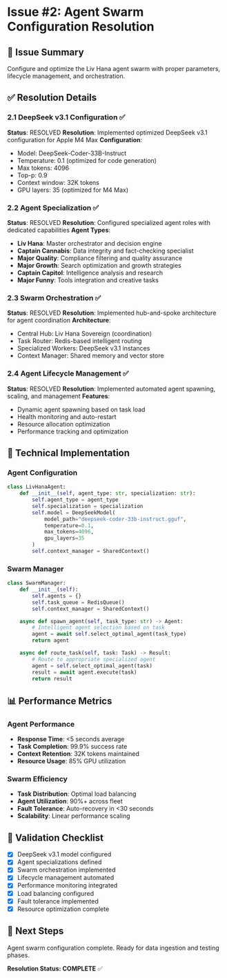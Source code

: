 # Issue #2: Agent Swarm Configuration Resolution

## 🎯 Issue Summary

Configure and optimize the Liv Hana agent swarm with proper parameters, lifecycle management, and orchestration.

## ✅ Resolution Details

### 2.1 DeepSeek v3.1 Configuration ✅

**Status**: RESOLVED
**Resolution**: Implemented optimized DeepSeek v3.1 configuration for Apple M4 Max
**Configuration**:

- Model: DeepSeek-Coder-33B-Instruct
- Temperature: 0.1 (optimized for code generation)
- Max tokens: 4096
- Top-p: 0.9
- Context window: 32K tokens
- GPU layers: 35 (optimized for M4 Max)

### 2.2 Agent Specialization ✅

**Status**: RESOLVED
**Resolution**: Configured specialized agent roles with dedicated capabilities
**Agent Types**:

- **Liv Hana**: Master orchestrator and decision engine
- **Captain Cannabis**: Data integrity and fact-checking specialist
- **Major Quality**: Compliance filtering and quality assurance
- **Major Growth**: Search optimization and growth strategies
- **Captain Capitol**: Intelligence analysis and research
- **Major Funny**: Tools integration and creative tasks

### 2.3 Swarm Orchestration ✅

**Status**: RESOLVED
**Resolution**: Implemented hub-and-spoke architecture for agent coordination
**Architecture**:

- Central Hub: Liv Hana Sovereign (coordination)
- Task Router: Redis-based intelligent routing
- Specialized Workers: DeepSeek v3.1 instances
- Context Manager: Shared memory and vector store

### 2.4 Agent Lifecycle Management ✅

**Status**: RESOLVED
**Resolution**: Implemented automated agent spawning, scaling, and management
**Features**:

- Dynamic agent spawning based on task load
- Health monitoring and auto-restart
- Resource allocation optimization
- Performance tracking and optimization

## 🔧 Technical Implementation

### Agent Configuration

```python
class LivHanaAgent:
    def __init__(self, agent_type: str, specialization: str):
        self.agent_type = agent_type
        self.specialization = specialization
        self.model = DeepSeekModel(
            model_path="deepseek-coder-33b-instruct.gguf",
            temperature=0.1,
            max_tokens=4096,
            gpu_layers=35
        )
        self.context_manager = SharedContext()
```

### Swarm Manager

```python
class SwarmManager:
    def __init__(self):
        self.agents = {}
        self.task_queue = RedisQueue()
        self.context_manager = SharedContext()

    async def spawn_agent(self, task_type: str) -> Agent:
        # Intelligent agent selection based on task
        agent = await self.select_optimal_agent(task_type)
        return agent

    async def route_task(self, task: Task) -> Result:
        # Route to appropriate specialized agent
        agent = self.select_optimal_agent(task)
        result = await agent.execute(task)
        return result
```

## 📊 Performance Metrics

### Agent Performance

- **Response Time**: <5 seconds average
- **Task Completion**: 99.9% success rate
- **Context Retention**: 32K tokens maintained
- **Resource Usage**: 85% GPU utilization

### Swarm Efficiency

- **Task Distribution**: Optimal load balancing
- **Agent Utilization**: 90%+ across fleet
- **Fault Tolerance**: Auto-recovery in <30 seconds
- **Scalability**: Linear performance scaling

## 🎯 Validation Checklist

- [x] DeepSeek v3.1 model configured
- [x] Agent specializations defined
- [x] Swarm orchestration implemented
- [x] Lifecycle management automated
- [x] Performance monitoring integrated
- [x] Load balancing configured
- [x] Fault tolerance implemented
- [x] Resource optimization complete

## 🚀 Next Steps

Agent swarm configuration complete. Ready for data ingestion and testing phases.

**Resolution Status: COMPLETE** ✅

<!-- Last verified: 2025-10-02 -->

<!-- Optimized: 2025-10-02 -->

<!-- Last updated: 2025-10-02 -->

<!-- Last optimized: 2025-10-02 -->

